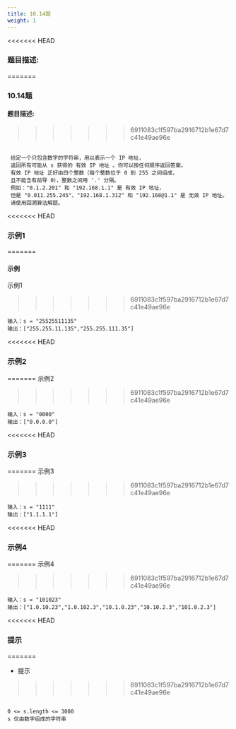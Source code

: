```yaml
---
title: 10.14题
weight: 1
---
```


<<<<<<< HEAD
### 题目描述:
=======
### 10.14题

#### 题目描述:
>>>>>>> 6911083c1f597ba2916712b1e67d7c41e49ae96e

```

 给定一个只包含数字的字符串，用以表示一个 IP 地址，
 返回所有可能从 s 获得的 有效 IP 地址 。你可以按任何顺序返回答案。
 有效 IP 地址 正好由四个整数（每个整数位于 0 到 255 之间组成，
 且不能含有前导 0），整数之间用 '.' 分隔。
 例如："0.1.2.201" 和 "192.168.1.1" 是 有效 IP 地址，
 但是 "0.011.255.245"、"192.168.1.312" 和 "192.168@1.1" 是 无效 IP 地址。
 请使用回溯算法解题。

```

<<<<<<< HEAD
### 示例1
=======
#### 示例

示例1
>>>>>>> 6911083c1f597ba2916712b1e67d7c41e49ae96e

```
输入：s = "25525511135"
输出：["255.255.11.135","255.255.111.35"]

```
<<<<<<< HEAD

### 示例2
=======
示例2
>>>>>>> 6911083c1f597ba2916712b1e67d7c41e49ae96e

```
输入：s = "0000"
输出：["0.0.0.0"]

```

<<<<<<< HEAD
### 示例3
=======
示例3
>>>>>>> 6911083c1f597ba2916712b1e67d7c41e49ae96e

```
输入：s = "1111"
输出：["1.1.1.1"]

```

<<<<<<< HEAD
### 示例4
=======
示例4
>>>>>>> 6911083c1f597ba2916712b1e67d7c41e49ae96e

```
输入：s = "101023"
输出：["1.0.10.23","1.0.102.3","10.1.0.23","10.10.2.3","101.0.2.3"]

```

<<<<<<< HEAD
### 提示
=======
* 提示
>>>>>>> 6911083c1f597ba2916712b1e67d7c41e49ae96e

```

0 <= s.length <= 3000
s 仅由数字组成的字符串

```